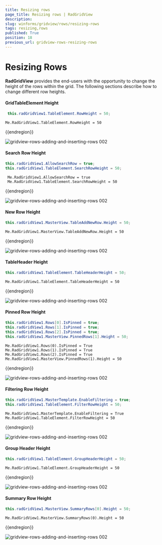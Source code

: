 ```yaml
---
title: Resizing rows
page_title: Resizing rows | RadGridView
description: 
slug: winforms/gridview/rows/resizing-rows
tags: resizing,rows
published: True
position: 18
previous_url: gridview-rows-resizing-rows
---
```


# Resizing Rows

**RadGridView** provides the end-users with the opportunity to change the height of the rows within the grid. The following sections describe how to change different row heights.

#### GridTableElement Height

````C#
 this.radGridView1.TableElement.RowHeight = 50;

````
````VB.NET
Me.RadGridView1.TableElement.RowHeight = 50

````

{{endregion}} 

![gridview-rows-adding-and-inserting-rows 002](images/row-resizing001.png)

#### Search Row Height

````C#
this.radGridView1.AllowSearchRow = true; 
this.radGridView1.TableElement.SearchRowHeight = 50;

````
````VB.NET
 Me.RadGridView1.AllowSearchRow = true
 Me.RadGridView1.TableElement.SearchRowHeight = 50

````

{{endregion}} 

![gridview-rows-adding-and-inserting-rows 002](images/row-resizing002.png)

#### New Row Height

````C#
this.radGridView1.MasterView.TableAddNewRow.Height = 50;

````
````VB.NET
Me.RadGridView1.MasterView.TableAddNewRow.Height = 50

````

{{endregion}} 

![gridview-rows-adding-and-inserting-rows 002](images/row-resizing003.png)

#### TableHeader Height

````C#
this.radGridView1.TableElement.TableHeaderHeight = 50;

````
````VB.NET
Me.RadGridView1.TableElement.TableHeaderHeight = 50

````

{{endregion}} 

![gridview-rows-adding-and-inserting-rows 002](images/row-resizing004.png)

#### Pinned Row Height

````C#
this.radGridView1.Rows[0].IsPinned = true;
this.radGridView1.Rows[1].IsPinned = true;
this.radGridView1.Rows[2].IsPinned = true;
this.radGridView1.MasterView.PinnedRows[1].Height = 50;

````
````VB.NET
Me.RadGridView1.Rows(0).IsPinned = True
Me.RadGridView1.Rows(1).IsPinned = True
Me.RadGridView1.Rows(2).IsPinned = True
Me.RadGridView1.MasterView.PinnedRows(1).Height = 50

````

{{endregion}} 

![gridview-rows-adding-and-inserting-rows 002](images/row-resizing005.png)

#### Filtering Row Height

````C#
this.radGridView1.MasterTemplate.EnableFiltering = true;
this.radGridView1.TableElement.FilterRowHeight = 50;

````
````VB.NET
Me.RadGridView1.MasterTemplate.EnableFiltering = True
Me.RadGridView1.TableElement.FilterRowHeight = 50

````

{{endregion}} 

![gridview-rows-adding-and-inserting-rows 002](images/row-resizing006.png)

#### Group Header Height

````C#
this.radGridView1.TableElement.GroupHeaderHeight = 50;

````
````VB.NET
Me.RadGridView1.TableElement.GroupHeaderHeight = 50

````

{{endregion}} 

![gridview-rows-adding-and-inserting-rows 002](images/row-resizing007.png)

#### Summary Row Height
````C#
this.radGridView1.MasterView.SummaryRows[0].Height = 50;

````
````VB.NET
Me.RadGridView1.MasterView.SummaryRows(0).Height = 50

````

{{endregion}} 

![gridview-rows-adding-and-inserting-rows 002](images/row-resizing008.png)
